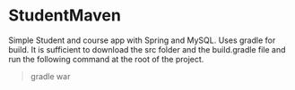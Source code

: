StudentMaven
============

Simple Student and course app with Spring and MySQL. Uses gradle for build.
It is sufficient to download the src folder and the build.gradle file and run the following command at the root of the project.
> gradle war
